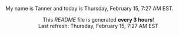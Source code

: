 My name is Tanner and today is Thursday, February 15, 7:27 AM EST.

<p align="center">This <i>README</i> file is generated <b>every 3 hours</b>!</br>Last refresh: Thursday, February 15, 7:27 AM EST<br /></p>
